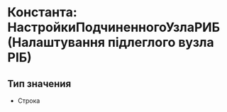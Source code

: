 ﻿# Константа: НастройкиПодчиненногоУзлаРИБ (Налаштування підлеглого вузла РІБ)

## Тип значения

- Строка

